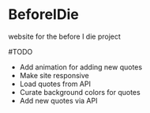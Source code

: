 # BeforeIDie
website for the before I die project

#TODO
- Add animation for adding new quotes
- Make site responsive
- Load quotes from API
- Curate background colors for quotes
- Add new quotes via API
